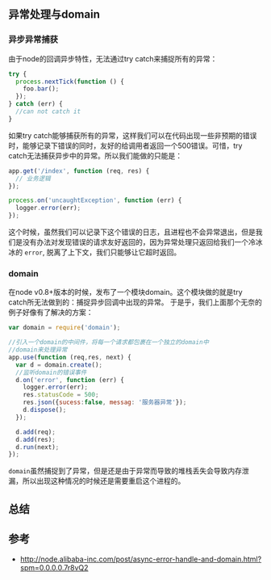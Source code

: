 
## 异常处理与domain

### 异步异常捕获
由于node的回调异步特性，无法通过try catch来捕捉所有的异常：
```js
try {
  process.nextTick(function () {
    foo.bar();
  });
} catch (err) {
  //can not catch it
}
```
如果try catch能够捕获所有的异常，这样我们可以在代码出现一些非预期的错误时，能够记录下错误的同时，友好的给调用者返回一个500错误。可惜，try catch无法捕获异步中的异常。所以我们能做的只能是：
```js
app.get('/index', function (req, res) {
  // 业务逻辑  
});

process.on('uncaughtException', function (err) {
  logger.error(err);
});
```

这个时候，虽然我们可以记录下这个错误的日志，且进程也不会异常退出，但是我们是没有办法对发现错误的请求友好返回的，因为异常处理只返回给我们一个冷冰冰的 `error`, 脱离了上下文，我们只能够让它超时返回。

### domain
在node v0.8+版本的时候，发布了一个模块domain。这个模块做的就是try catch所无法做到的：捕捉异步回调中出现的异常。 于是乎，我们上面那个无奈的例子好像有了解决的方案：
```js
var domain = require('domain');

//引入一个domain的中间件，将每一个请求都包裹在一个独立的domain中
//domain来处理异常
app.use(function (req,res, next) {
  var d = domain.create();
  //监听domain的错误事件
  d.on('error', function (err) {
    logger.error(err);
    res.statusCode = 500;
    res.json({sucess:false, messag: '服务器异常'});
    d.dispose();
  });

  d.add(req);
  d.add(res);
  d.run(next);
});
```
`domain`虽然捕捉到了异常，但是还是由于异常而导致的堆栈丢失会导致内存泄漏，所以出现这种情况的时候还是需要重启这个进程的。
## 总结


## 参考
* http://node.alibaba-inc.com/post/async-error-handle-and-domain.html?spm=0.0.0.0.7r8vQ2
